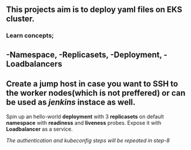 ## This projects aim is to deploy yaml files on EKS cluster.

### Learn concepts;

-Namespace,
-Replicasets,
-Deployment,
-Loadbalancers
---
Create a **jump host** in case you want to SSH to the worker nodes(which is not preffered) or can be used as *jenkins* instace as well.
---
Spin up an hello-world **deployment** with 3 **replicasets** on default **namespace** with **readiness** and **liveness** probes. Expose it with **Loadbalancer** as a service.

*The authentication and kubeconfig steps will be repeated in step-8*